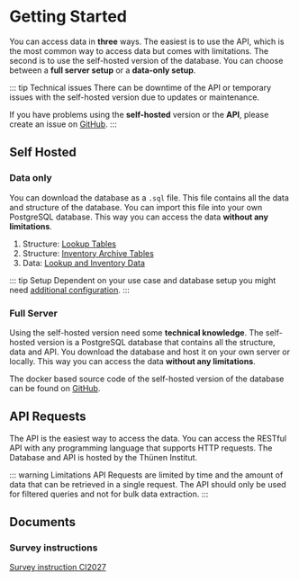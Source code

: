 # Getting Started

You can access data in **three** ways. The easiest is to use the API, which is the most common way to access data but comes with limitations. The second is to use the self-hosted version of the database. You can choose between a **full server setup** or a **data-only setup**.

::: tip Technical issues
There can be downtime of the API or temporary issues with the self-hosted version due to updates or maintenance.

If you have problems using the **self-hosted** version or the **API**, please create an issue on [GitHub](https://github.com/Thuenen-Forest-Ecosystems/TFM-Server/issues).
:::

## Self Hosted

### Data only

You can download the database as a `.sql` file. This file contains all the data and structure of the database. You can import this file into your own PostgreSQL database. This way you can access the data **without any limitations**.

1. Structure: [Lookup Tables](https://github.com/Thuenen-Forest-Ecosystems/TFM-Server/blob/main/supabase/migrations/20241202134805_lookup.sql)
2. Structure: [Inventory Archive Tables](https://github.com/Thuenen-Forest-Ecosystems/TFM-Server/blob/main/supabase/migrations/20250115140817_inventory_archive.sql)
3. Data: [Lookup and Inventory Data](https://git-dmz.thuenen.de/tfm-seeds/public)

::: tip Setup
Dependent on your use case and database setup you might need [additional configuration](https://github.com/Thuenen-Forest-Ecosystems/TFM-Server/tree/main/supabase/migrations).
:::

### Full Server

Using the self-hosted version need some **technical knowledge**. The self-hosted version is a PostgreSQL database that contains all the structure, data and API. You download the database and host it on your own server or locally. This way you can access the data **without any limitations**.

The docker based source code of the self-hosted version of the database can be found on [GitHub](https://github.com/Thuenen-Forest-Ecosystems/TFM-Server).

## API Requests

The API is the easiest way to access the data. You can access the  RESTful API with any programming language that supports HTTP requests. The Database and API is hosted by the Thünen Institut.

::: warning Limitations
API Requests are limited by time and the amount of data that can be retrieved in a single request. The API should only be used for filtered queries and not for bulk data extraction.
:::
## Documents


### Survey instructions
[Survey instruction  CI2027](https://www.thuenen.de/media/institute/wo/Waldmonitoring/THG/Dokumente/ci2027_anweis_20250829.pdf)
